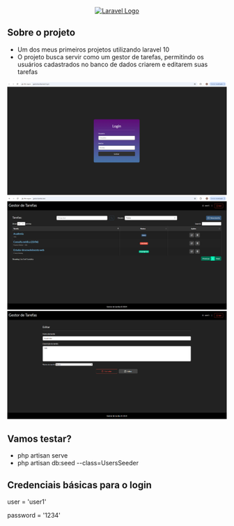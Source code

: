 <p align="center"><a href="https://laravel.com" target="_blank"><img src="https://raw.githubusercontent.com/laravel/art/master/logo-lockup/5%20SVG/2%20CMYK/1%20Full%20Color/laravel-logolockup-cmyk-red.svg" width="400" alt="Laravel Logo"></a></p>

## Sobre o projeto

- Um dos meus primeiros projetos utilizando laravel 10
- O projeto busca servir como um gestor de tarefas, permitindo os usuários cadastrados no banco de dados criarem e editarem suas tarefas

![alt text](login.png "Tela de login")
![alt text](main.png "Tela principal")
![alt text](edit.png "Tela de edicao")

## Vamos testar?

- php artisan serve
- php artisan db:seed --class=UsersSeeder

## Credenciais básicas para o login

user = 'user1'

password = '1234'



